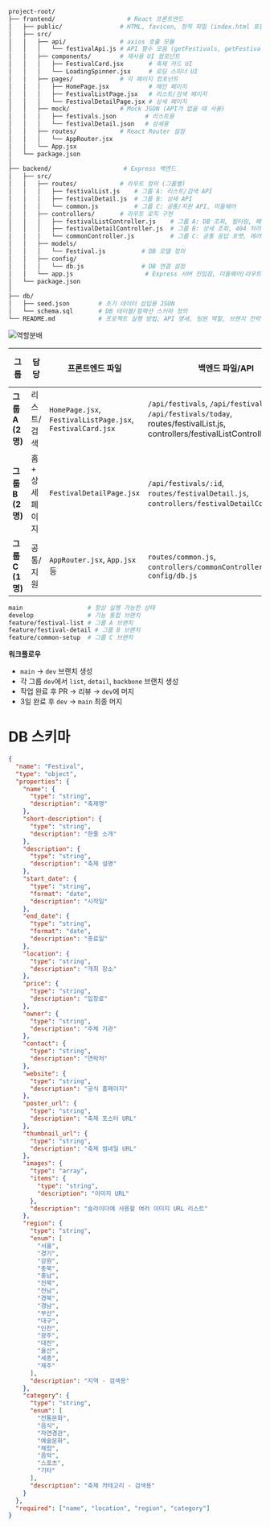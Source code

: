 ```bash
project-root/
├── frontend/                    # React 프론트엔드
│   ├── public/                # HTML, favicon, 정적 파일 (index.html 포함)
│   ├── src/
│   │   ├── api/               # axios 호출 모듈
│   │   │   └── festivalApi.js # API 함수 모음 (getFestivals, getFestivalById 등)
│   │   ├── components/        # 재사용 UI 컴포넌트
│   │   │   ├── FestivalCard.jsx       # 축제 카드 UI
│   │   │   └── LoadingSpinner.jsx     # 로딩 스피너 UI
│   │   ├── pages/             # 각 페이지 컴포넌트
│   │   │   ├── HomePage.jsx           # 메인 페이지
│   │   │   ├── FestivalListPage.jsx   # 리스트/검색 페이지
│   │   │   └── FestivalDetailPage.jsx # 상세 페이지
│   │   ├── mock/              # Mock JSON (API가 없을 때 사용)
│   │   │   ├── festivals.json        # 리스트용
│   │   │   └── festivalDetail.json   # 상세용
│   │   ├── routes/            # React Router 설정
│   │   │   └── AppRouter.jsx
│   │   └── App.jsx
│   └── package.json
│
├── backend/                    # Express 백엔드
│   ├── src/
│   │   ├── routes/            # 라우트 정의 (그룹별)
│   │   │   ├── festivalList.js    # 그룹 A: 리스트/검색 API
│   │   │   ├── festivalDetail.js  # 그룹 B: 상세 API
│   │   │   └── common.js          # 그룹 C: 공통/지원 API, 미들웨어
│   │   ├── controllers/       # 라우트 로직 구현
│   │   │   ├── festivalListController.js    # 그룹 A: DB 조회, 필터링, 페이지네이션
│   │   │   ├── festivalDetailController.js  # 그룹 B: 상세 조회, 404 처리
│   │   │   └── commonController.js          # 그룹 C: 공통 응답 포맷, 에러 처리
│   │   ├── models/
│   │   │   └── Festival.js          # DB 모델 정의
│   │   ├── config/
│   │   │   └── db.js                # DB 연결 설정
│   │   └── app.js                    # Express 서버 진입점, 미들웨어/라우트 등록
│   └── package.json
│
├── db/
│   ├── seed.json        # 초기 데이터 삽입용 JSON
│   └── schema.sql       # DB 테이블/컬렉션 스키마 정의
└── README.md            # 프로젝트 실행 방법, API 명세, 팀원 역할, 브랜치 전략
```

![역할분배](image.png)

| 그룹             | 담당             | 프론트엔드 파일                                            | 백엔드 파일/API                                                                                                                  | DB 책임 |
| ---------------- | ---------------- | ---------------------------------------------------------- | -------------------------------------------------------------------------------------------------------------------------------- | ------- |
| **그룹 A (2명)** | 리스트/검색      | `HomePage.jsx`, `FestivalListPage.jsx`, `FestivalCard.jsx` | `/api/festivals`, `/api/festivals/random`, `/api/festivals/today`, routes/festivalList.js, controllers/festivalListController.js |
| **그룹 B (2명)** | 홈 + 상세 페이지 | `FestivalDetailPage.jsx`                                   | `/api/festivals/:id`, `routes/festivalDetail.js`, `controllers/festivalDetailController`.js                                      |
| **그룹 C (1명)** | 공통/지원        | `AppRouter.jsx`, `App.jsx` 등                              | `routes/common.js`, `controllers/commonController.js`, `config/db.js`                                                            |

```bash
main                  # 항상 실행 가능한 상태
develop               # 기능 통합 브랜치
feature/festival-list # 그룹 A 브랜치
feature/festival-detail # 그룹 B 브랜치
feature/common-setup  # 그룹 C 브랜치
```

**워크플로우**

- `main` → `dev` 브랜치 생성
- 각 그룹 `dev`에서 `list`, `detail`, `backbone` 브랜치 생성
- 작업 완료 후 PR → 리뷰 → `dev`에 머지
- 3일 완료 후 `dev` → `main` 최종 머지

# DB 스키마

```json
{
  "name": "Festival",
  "type": "object",
  "properties": {
    "name": {
      "type": "string",
      "description": "축제명"
    },
    "short-description": {
      "type": "string",
      "description": "한줄 소개"
    },
    "description": {
      "type": "string",
      "description": "축제 설명"
    },
    "start_date": {
      "type": "string",
      "format": "date",
      "description": "시작일"
    },
    "end_date": {
      "type": "string",
      "format": "date",
      "description": "종료일"
    },
    "location": {
      "type": "string",
      "description": "개최 장소"
    },
    "price": {
      "type": "string",
      "description": "입장료"
    },
    "owner": {
      "type": "string",
      "description": "주체 기관"
    },
    "contact": {
      "type": "string",
      "description": "연락처"
    },
    "website": {
      "type": "string",
      "description": "공식 홈페이지"
    },
    "poster_url": {
      "type": "string",
      "description": "축제 포스터 URL"
    },
    "thumbnail_url": {
      "type": "string",
      "description": "축제 썸네일 URL"
    },
    "images": {
      "type": "array",
      "items": {
        "type": "string",
        "description": "이미지 URL"
      },
      "description": "슬라이더에 사용할 여러 이미지 URL 리스트"
    },
    "region": {
      "type": "string",
      "enum": [
        "서울",
        "경기",
        "강원",
        "충북",
        "충남",
        "전북",
        "전남",
        "경북",
        "경남",
        "부산",
        "대구",
        "인천",
        "광주",
        "대전",
        "울산",
        "세종",
        "제주"
      ],
      "description": "지역 - 검색용"
    },
    "category": {
      "type": "string",
      "enum": [
        "전통문화",
        "음식",
        "자연경관",
        "예술문화",
        "체험",
        "음악",
        "스포츠",
        "기타"
      ],
      "description": "축제 카테고리 - 검색용"
    }
  },
  "required": ["name", "location", "region", "category"]
}
```
